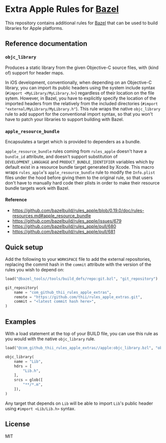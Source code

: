 # Extra Apple Rules for [Bazel](https://bazel.build)

This repository contains additional rules for [Bazel](https://bazel.build) that
can be used to build libraries for Apple platforms.

## Reference documentation

### `objc_library`

Produces a static library from the given Objective-C source files, with (kind
of) support for header maps.

In iOS development, conventionally, when depending on an Objective-C library,
you can import its public headers using the system include syntax (`#import
<MyLibrary/MyLibrary.h>`) regardless of their location on the file sytem.
However, in Bazel, you have to explicitly specify the location of the imported
headers from the relatively from the included directories (`#import
"external/MyLibrary/MyLibrary.h"`). This rule wraps the native `objc_library`
rule to add support for the conventional import syntax, so that you won't have
to patch your libraries to support building with Bazel.

### `apple_resource_bundle`

Encapsulates a target which is provided to dependers as a bundle.

`apple_resource_bundle` rules coming from `rules_apple` doesn't have a
`bundle_id` attribute, and doesn't support substitution of
`DEVELOPMENT_LANGUAGE` and `PRODUCT_BUNDLE_IDENTIFIER` variables which by
default exist in a resource bundle target generated by Xcode. This macro wraps
`rules_apple`'s `apple_resource_bundle` rule to modify the `Info.plist` files
under the hood before giving them to the original rule, so that users don't have
to manually hard code their plists in order to make their resource bundle
targets work with Bazel.

#### Reference

- https://github.com/bazelbuild/rules_apple/blob/0.19.0/doc/rules-resources.md#apple_resource_bundle
- https://github.com/bazelbuild/rules_apple/issues/679
- https://github.com/bazelbuild/rules_apple/pull/680
- https://github.com/bazelbuild/rules_apple/pull/681

## Quick setup

Add the following to your `WORKSPACE` file to add the external repositories,
replacing the commit hash in the `commit` attribute with the version of the
rules you wish to depend on:

```python
load("@bazel_tools//tools/build_defs/repo:git.bzl", "git_repository")

git_repository(
    name = "com_github_thii_rules_apple_extras",
    remote = "https://github.com/thii/rules_apple_extras.git",
    commit = "<latest commit hash here>",
)
```

## Examples

With a load statement at the top of your BUILD file, you can use this rule as
you would with the native `objc_library` rule.

```python
load("@com_github_thii_rules_apple_extras//apple:objc_library.bzl", "objc_library")

objc_library(
    name = "Lib",
    hdrs = [
        "Lib.h",
    ],
    srcs = glob([
        "**/*.m",
    ]),
)
```

Any target that depends on `Lib` will be able to import `Lib`'s public header
using `#import <Lib/Lib.h>` syntax.

## License

MIT
